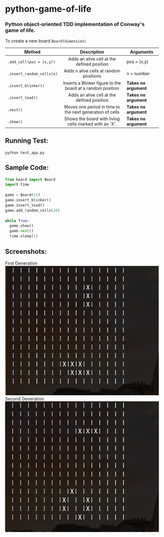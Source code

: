 # python-game-of-life
### Python object-oriented TDD implementation of Conway's game of life.


To create a new board `Board(dimension)`

| Method        | Description           | Arguments  |
| ------------- |:-------------:| ----------|
|`.add_cell(pos = (x,y))`| Adds an alive cell at the defined position| pos = (x,y) |
|`.insert_random_cells(n)`| Adds n alive cells at random positions| n = number |
|`.insert_blinker()`| Inserts a Blinker figure to the board at a random position| **Takes no argument** |
|`.insert_toad()`| Adds an alive cell at the defined position| **Takes no argument** |
|`.next()`| Moves one period in time to the next generation of cells| **Takes no argument** |
|`.show()`| Shows the board with living cells marked with an 'X'.| **Takes no argument** |


## Running Test:

```command-line
python test_app.py
```

## Sample Code:

```python
from board import Board
import time

game = Board(15)
game.insert_blinker()
game.insert_toad()
game.add_random_cells(20)

while True:
  game.show()
  game.next()
  time.sleep(1)
```

## Screenshots:
First Generation
![Alt text](/img1.png?raw=true "First generation")
Second Generation
![Alt text](/img2.png?raw=true "Second generation")
